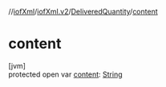 //[iofXml](../../../index.md)/[iofXml.v2](../index.md)/[DeliveredQuantity](index.md)/[content](content.md)

# content

[jvm]\
protected open var [content](content.md): [String](https://docs.oracle.com/javase/8/docs/api/java/lang/String.html)
